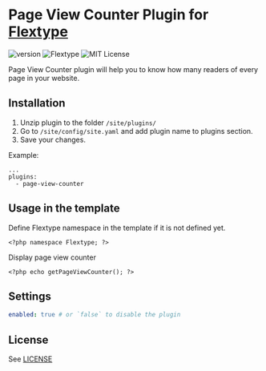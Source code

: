 # Page View Counter Plugin for [Flextype](http://flextype.org/)
![version](https://img.shields.io/badge/version-1.0.0-brightgreen.svg?style=flat-square)
![Flextype](https://img.shields.io/badge/Flextype-0.x-green.svg?style=flat-square)
![MIT License](https://img.shields.io/badge/license-MIT-blue.svg?style=flat-square)

Page View Counter plugin will help you to know how many readers of every page in your website.

## Installation
1. Unzip plugin to the folder `/site/plugins/`
2. Go to `/site/config/site.yaml` and add plugin name to plugins section.
3. Save your changes.

Example:
```
...
plugins:
  - page-view-counter
```

## Usage in the template

Define Flextype namespace in the template if it is not defined yet.
```
<?php namespace Flextype; ?>
```

Display page view counter
```
<?php echo getPageViewCounter(); ?>
```

## Settings

```yaml
enabled: true # or `false` to disable the plugin

```

## License
See [LICENSE](https://github.com/flextype-plugins/page-view-counter/blob/master/LICENSE)
